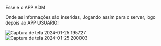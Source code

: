 Esse é o APP ADM

Onde as informações são inseridas, Jogando assim para o server, logo depois ao APP USUARIO!

![Captura de tela 2024-01-25 195727](https://github.com/Tcheus/AppEmagrecimento/assets/97318345/52c4e4c3-31ee-4cb4-af5a-f08df9a475b0)
![Captura de tela 2024-01-25 200003](https://github.com/Tcheus/AppEmagrecimento/assets/97318345/adccbfd4-ddc0-4007-8149-1e7714072628)
